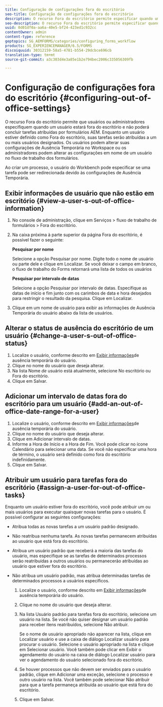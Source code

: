 ```yaml
---
title: Configuração de configurações fora do escritório
seo-title: Configuração de configurações fora do escritório
description: O recurso Fora do escritório permite especificar quando um usuário estará fora do escritório e não poderá concluir tarefas atribuídas por formulários AEM.
seo-description: O recurso Fora do escritório permite especificar quando um usuário estará fora do escritório e não poderá concluir tarefas atribuídas por formulários AEM.
uuid: 0d01df0a-aa6a-40e5-bf24-423ed1c932cc
contentOwner: admin
content-type: reference
geptopics: SG_AEMFORMS/categories/configuring_forms_workflow
products: SG_EXPERIENCEMANAGER/6.5/FORMS
discoiquuid: 30312159-58a5-4781-b554-29dcbce696cb
translation-type: tm+mt
source-git-commit: a3c303d4e3a85e1b2e794bec2006c335056309fb

---
```



# Configuração de configurações fora do escritório {#configuring-out-of-office-settings}

O recurso Fora do escritório permite que usuários ou administradores especifiquem quando um usuário estará fora do escritório e não poderá concluir tarefas atribuídas por formulários AEM. Enquanto um usuário estiver definido como Fora do escritório, suas tarefas serão atribuídas a um ou mais usuários designados. Os usuários podem alterar suas configurações de Ausência Temporária no Workspace ou os administradores podem alterar as configurações em nome de um usuário no fluxo de trabalho dos formulários.

Ao criar um processo, o usuário do Workbench pode especificar se uma tarefa pode ser redirecionada devido às configurações de Ausência Temporária.

## Exibir informações de usuário que não estão em escritório {#view-a-user-s-out-of-office-information}

1. No console de administração, clique em Serviços > fluxo de trabalho de formulários > Fora do escritório.
1. Na caixa próxima à parte superior da página Fora do escritório, é possível fazer o seguinte:

   **Pesquisar por nome**

   Selecione a opção Pesquisar por nome. Digite todo o nome de usuário ou parte dele e clique em Localizar. Se você deixar o campo em branco, o fluxo de trabalho do Forms retornará uma lista de todos os usuários

   **Pesquisar por intervalo de datas**

   Selecione a opção Pesquisar por intervalo de datas. Especifique as datas de início e fim junto com os carimbos de data e hora desejados para restringir o resultado da pesquisa. Clique em Localizar.

1. Clique em um nome de usuário para exibir as informações de Ausência Temporária do usuário abaixo da lista de usuários.

## Alterar o status de ausência do escritório de um usuário {#change-a-user-s-out-of-office-status}

1. Localize o usuário, conforme descrito em [Exibir informações](configuring-out-office-settings.md#view-a-user-s-out-of-office-information)de ausência temporária do usuário.
1. Clique no nome do usuário que deseja alterar.
1. Na lista Nome *de* usuário está atualmente, selecione No escritório ou Fora do escritório.
1. Clique em Salvar.

## Adicionar um intervalo de datas fora do escritório para um usuário {#add-an-out-of-office-date-range-for-a-user}

1. Localize o usuário, conforme descrito em [Exibir informações](configuring-out-office-settings.md#view-a-user-s-out-of-office-information)de ausência temporária do usuário.
1. Clique no nome do usuário que deseja alterar.
1. Clique em Adicionar intervalo de datas.
1. Informe a Hora de Início e a Hora de Fim. Você pode clicar no ícone Calendário para selecionar uma data. Se você não especificar uma hora de término, o usuário será definido como fora do escritório indefinidamente.
1. Clique em Salvar.

## Atribuir um usuário para tarefas fora do escritório {#assign-a-user-for-out-of-office-tasks}

Enquanto um usuário estiver fora do escritório, você pode atribuir um ou mais usuários para executar quaisquer novas tarefas para o usuário. É possível configurar as seguintes configurações:

* Atribua todas as novas tarefas a um usuário padrão designado.
* Não reatribua nenhuma tarefa. As novas tarefas permanecem atribuídas ao usuário que está fora do escritório.
* Atribua um usuário padrão que receberá a maioria das tarefas do usuário, mas especifique se as tarefas de determinados processos serão reatribuídas a outros usuários ou permanecerão atribuídas ao usuário que estiver fora do escritório.
* Não atribua um usuário padrão, mas atribua determinadas tarefas de determinados processos a usuários específicos.

   1. Localize o usuário, conforme descrito em [Exibir informações](configuring-out-office-settings.md#view-a-user-s-out-of-office-information)de ausência temporária do usuário.
   1. Clique no nome do usuário que deseja alterar.
   1. Na lista Usuário padrão para tarefas fora do escritório, selecione um usuário na lista. Se você não quiser designar um usuário padrão para receber itens reatribuídos, selecione Não atribuir.

      Se o nome de usuário apropriado não aparecer na lista, clique em Localizar usuário e use a caixa de diálogo Localizar usuário para procurar o usuário. Selecione o usuário apropriado na lista e clique em Selecionar usuário. Você também pode clicar em Exibir o agendamento do usuário na caixa de diálogo Localizar usuário para ver o agendamento do usuário selecionado fora do escritório.

   1. Se houver processos que não devem ser enviados para o usuário padrão, clique em Adicionar uma exceção, selecione o processo e outro usuário na lista. Você também pode selecionar Não atribuir para que a tarefa permaneça atribuída ao usuário que está fora do escritório.
   1. Clique em Salvar.

